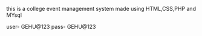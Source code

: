 this is a college event management system made using HTML,CSS,PHP and MYsql

user- GEHU@123
pass- GEHU@123
